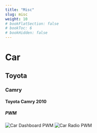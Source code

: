 ```yaml
---
title: "Misc"
slug: misc
weight: 10
# bookFlatSection: false
# bookToc: 6
# bookHidden: false
---
```


# Car
## Toyota
### Camry
#### Toyota Camry 2010

##### PWM
![Car Dashboard PWM](https://cdn.ledstrain.org/image/car_dashboard_pwm.gif)
![Car Radio PWM](https://cdn.ledstrain.org/image/car_radio_pwm.gif)
